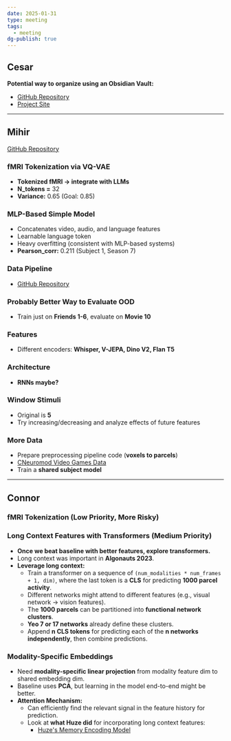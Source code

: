 ```yaml
---
date: 2025-01-31
type: meeting
tags:
  - meeting
dg-publish: true
---
```


## Cesar  
**Potential way to organize using an Obsidian Vault:**  
- [GitHub Repository](https://github.com/ckadirt/Algonauts2025_Vault)  
- [Project Site](https://mellifluous-flan-118ac6.netlify.app/)  

---
## Mihir  
[GitHub Repository](https://github.com/PaulScotti/algonauts2025/tree/mihir)  

### fMRI Tokenization via VQ-VAE  
- **Tokenized fMRI → integrate with LLMs**  
- **N_tokens =** 32  
- **Variance:** 0.65 (Goal: 0.85)  

### MLP-Based Simple Model  
- Concatenates video, audio, and language features  
- Learnable language token  
- Heavy overfitting (consistent with MLP-based systems)  
- **Pearson_corr:** 0.211 (Subject 1, Season 7)  

### Data Pipeline  
- [GitHub Repository](https://github.com/PaulScotti/algonauts2025/tree/main)  
### Probably Better Way to Evaluate OOD  
- Train just on **Friends 1-6**, evaluate on **Movie 10**  
### Features  
- Different encoders: **Whisper, V-JEPA, Dino V2, Flan T5**  
### Architecture  
- **RNNs maybe?**  
### Window Stimuli  
- Original is **5**  
- Try increasing/decreasing and analyze effects of future features  

### More Data  
- Prepare preprocessing pipeline code (**voxels to parcels**)  
- [CNeuromod Video Games Data](https://www.cneuromod.ca/)  
- Train a **shared subject model**  

---

## Connor  

### fMRI Tokenization (Low Priority, More Risky)  

### Long Context Features with Transformers (Medium Priority)  
- **Once we beat baseline with better features, explore transformers.**  
- Long context was important in **Algonauts 2023**.  
- **Leverage long context:**  
  - Train a transformer on a sequence of `(num_modalities * num_frames + 1, dim)`, where the last token is a **CLS** for predicting **1000 parcel activity**.  
  - Different networks might attend to different features (e.g., visual network → vision features).  
  - The **1000 parcels** can be partitioned into **functional network clusters**.  
  - **Yeo 7 or 17 networks** already define these clusters.  
  - Append **n CLS tokens** for predicting each of the **n networks independently**, then combine predictions.  

### Modality-Specific Embeddings  
- Need **modality-specific linear projection** from modality feature dim to shared embedding dim.  
- Baseline uses **PCA**, but learning in the model end-to-end might be better.  
- **Attention Mechanism:**  
  - Can efficiently find the relevant signal in the feature history for prediction.  
  - Look at **what Huze did** for incorporating long context features:  
    - [Huze's Memory Encoding Model](https://github.com/huzeyann/MemoryEncodingModel)  
